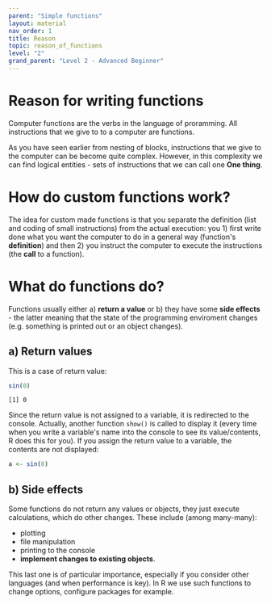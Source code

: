 ```yaml
---
parent: "Simple functions"
layout: material 
nav_order: 1
title: Reason
topic: reason_of_functions 
level: "2"
grand_parent: "Level 2 - Advanced Beginner"
---
```


# Reason for writing functions

Computer functions are the verbs in the language of proramming. All instructions that we give to to a computer are functions. 

As you have seen earlier from nesting of blocks, instructions that we give to the computer can be become quite complex. However, in this complexity we can find logical entities - sets of instructions that we can call one **One thing**.


# How do custom functions work? 

The idea for custom made functions is that you separate the definition (list and coding of small instructions) from the actual execution: you 1) first write done what you want the computer to do in a general way (function's **definition**) and then 2) you instruct the computer to execute the instructions (the **call** to a function).

# What do functions do?

Functions usually either a) **return a value** or b) they have some **side effects** - the latter meaning that the state of the programming enviroment changes (e.g. something is printed out or an object changes). 

## a) Return values

This is a case of return value:

```R
sin(0)
```
```
[1] 0
```

Since the return value is not assigned to a variable, it is redirected to the console. Actually, another function `show()` is called to display it (every time when you write a variable's name into the console to see its value/contents, R does this for you). If you assign the return value to a variable, the contents are not displayed:

```R
a <- sin(0)
```

## b) Side effects

Some functions do not return any values or objects, they just execute calculations, which do other changes. These include (among many-many):
- plotting
- file manipulation
- printing to the console
- **implement changes to existing objects**. 

This last one is of particular importance, especially if you consider other languages (and when performance is key). In R we use such functions to change options, configure packages for example.


